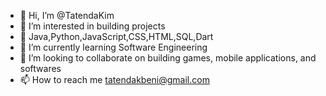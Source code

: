 - 👋 Hi, I’m @TatendaKim
- 👀 I’m interested in building projects
- 👀 Java,Python,JavaScript,CSS,HTML,SQL,Dart
- 🌱 I’m currently learning Software Engineering
- 💞️ I’m looking to collaborate on building games, mobile applications, and softwares
- 📫 How to reach me tatendakbeni@gmail.com

<!---
TatendaKim/TatendaKim is a ✨ special ✨ repository because its `README.md` (this file) appears on your GitHub profile.
You can click the Preview link to take a look at your changes.
--->
